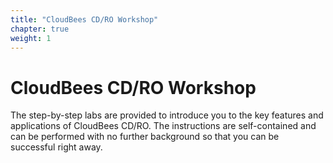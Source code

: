 ```yaml
---
title: "CloudBees CD/RO Workshop"
chapter: true
weight: 1
---
```


# CloudBees CD/RO Workshop

The step-by-step labs are provided to introduce you to the key features and applications of CloudBees CD/RO. The instructions are self-contained and can be performed with no further background so that you can be successful right away.